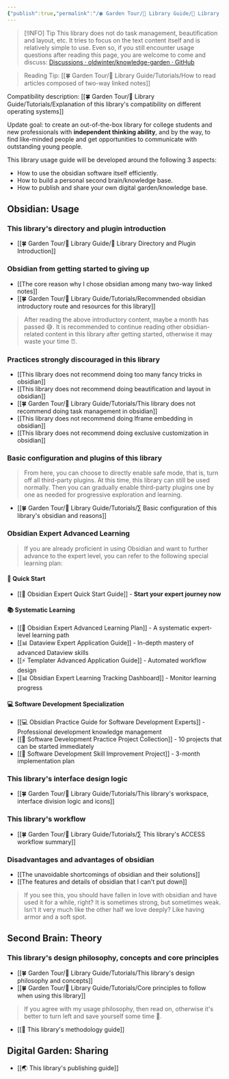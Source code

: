 ```yaml
---
{"publish":true,"permalink":"/🍀 Garden Tour/🧰 Library Guide/🧰 Library Usage Guide.md","title":"🧰 Library Usage Guide","created":"2022-08-16","modified":"2025-07-07","published":"2025-07-09T09:51:23.620+08:00","cssclasses":""}
---
```



>[!INFO] Tip
> This library does not do task management, beautification and layout, etc. It tries to focus on the text content itself and is relatively simple to use. Even so, if you still encounter usage questions after reading this page, you are welcome to come and discuss: [Discussions · oldwinter/knowledge-garden · GitHub](https://github.com/oldwinter/knowledge-garden/discussions)

> Reading Tip: [[🍀 Garden Tour/🧰 Library Guide/Tutorials/How to read articles composed of two-way linked notes]]

Compatibility description: [[🍀 Garden Tour/🧰 Library Guide/Tutorials/Explanation of this library's compatibility on different operating systems]]

Update goal: to create an out-of-the-box library for college students and new professionals with **independent thinking ability**, and by the way, to find like-minded people and get opportunities to communicate with outstanding young people.

This library usage guide will be developed around the following 3 aspects:

- How to use the obsidian software itself efficiently.
- How to build a personal second brain/knowledge base.
- How to publish and share your own digital garden/knowledge base.

## Obsidian: Usage

### This library's directory and plugin introduction

- [[🍀 Garden Tour/🧰 Library Guide/📂 Library Directory and Plugin Introduction]]

### Obsidian from getting started to giving up

- [[The core reason why I chose obsidian among many two-way linked notes]]
- [[🍀 Garden Tour/🧰 Library Guide/Tutorials/Recommended obsidian introductory route and resources for this library]]

>After reading the above introductory content, maybe a month has passed 😅. It is recommended to continue reading other obsidian-related content in this library after getting started, otherwise it may waste your time ⏰.

### Practices strongly discouraged in this library

- [[This library does not recommend doing too many fancy tricks in obsidian]]
- [[This library does not recommend doing beautification and layout in obsidian]]
- [[🍀 Garden Tour/🧰 Library Guide/Tutorials/This library does not recommend doing task management in obsidian]]
- [[This library does not recommend doing Iframe embedding in obsidian]]
- [[This library does not recommend doing exclusive customization in obsidian]]

### Basic configuration and plugins of this library

> From here, you can choose to directly enable safe mode, that is, turn off all third-party plugins. At this time, this library can still be used normally. Then you can gradually enable third-party plugins one by one as needed for progressive exploration and learning.

- [[🍀 Garden Tour/🧰 Library Guide/Tutorials/∑ Basic configuration of this library's obsidian and reasons]]

### Obsidian Expert Advanced Learning

> If you are already proficient in using Obsidian and want to further advance to the expert level, you can refer to the following special learning plan:

#### 🚀 Quick Start

- [[🚀 Obsidian Expert Quick Start Guide]] - **Start your expert journey now**

#### 📚 Systematic Learning

- [[🎯 Obsidian Expert Advanced Learning Plan]] - A systematic expert-level learning path
- [[📊 Dataview Expert Application Guide]] - In-depth mastery of advanced Dataview skills
- [[⚡ Templater Advanced Application Guide]] - Automated workflow design
- [[📊 Obsidian Expert Learning Tracking Dashboard]] - Monitor learning progress

#### 💻 Software Development Specialization

- [[💻 Obsidian Practice Guide for Software Development Experts]] - Professional development knowledge management
- [[🚀 Software Development Practice Project Collection]] - 10 projects that can be started immediately
- [[🚀 Software Development Skill Improvement Project]] - 3-month implementation plan

### This library's interface design logic

- [[🍀 Garden Tour/🧰 Library Guide/Tutorials/This library's workspace, interface division logic and icons]]

### This library's workflow

- [[🍀 Garden Tour/🧰 Library Guide/Tutorials/∑ This library's ACCESS workflow summary]]

### Disadvantages and advantages of obsidian

- [[The unavoidable shortcomings of obsidian and their solutions]]
- [[The features and details of obsidian that I can't put down]]

>If you see this, you should have fallen in love with obsidian and have used it for a while, right? It is sometimes strong, but sometimes weak. Isn't it very much like the other half we love deeply? Like having armor and a soft spot.

## Second Brain: Theory

### This library's design philosophy, concepts and core principles

- [[🍀 Garden Tour/🧰 Library Guide/Tutorials/This library's design philosophy and concepts]]
- [[🍀 Garden Tour/🧰 Library Guide/Tutorials/Core principles to follow when using this library]]

>If you agree with my usage philosophy, then read on, otherwise it's better to turn left and save yourself some time 🤣.

- [[🍫 This library's methodology guide]]

## Digital Garden: Sharing

- [[🌏 This library's publishing guide]] 